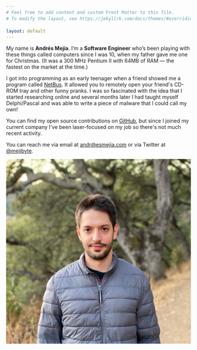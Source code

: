 ```yaml
---
# Feel free to add content and custom Front Matter to this file.
# To modify the layout, see https://jekyllrb.com/docs/themes/#overriding-theme-defaults

layout: default
---
```


My name is **Andrés Mejía**. I’m a **Software Engineer** who’s been playing with these things called computers since I was 10, when my father gave me one for Christmas. (It was a 300 MHz Pentium II with 64MB of RAM — the fastest on the market at the time.)

I got into programming as an early teenager when a friend showed me a program called [NetBus](/images/netbus.gif). It allowed you to remotely open your friend's CD-ROM tray and other funny pranks. I was so fascinated with the idea that I started researching online and several months later I had taught myself Delphi/Pascal and was able to write a piece of malware that I could call my own!

You can find my open source contributions on [GitHub](https://github.com/mejibyte), but since I joined my current company I've been laser-focused on my job so there's not much recent activity.

You can reach me via email at [andr@esmejia.com](mailto:andr@esmejia.com) or via Twitter at [@mejibyte](https://twitter.com/mejibyte).

![Me](/images/me.jpg)